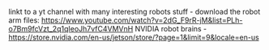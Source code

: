 linkt to a yt channel with many interesting robots stuff - download the robot arm files: https://www.youtube.com/watch?v=2dG_F9rR-jM&list=PLh-o7Bm9fcVzt_2q1qIeoJh7vfC4VMVnH
NVIDIA robot brains - https://store.nvidia.com/en-us/jetson/store/?page=1&limit=9&locale=en-us

